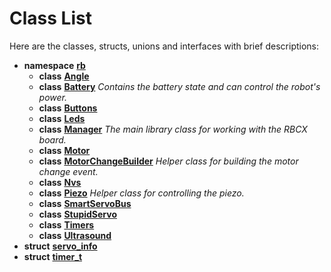 
# Class List

Here are the classes, structs, unions and interfaces with brief descriptions:


* **namespace** [**rb**](namespacerb.md)   
  * **class** [**Angle**](classrb_1_1_angle.md)   
  * **class** [**Battery**](classrb_1_1_battery.md) _Contains the battery state and can control the robot's power._   
  * **class** [**Buttons**](classrb_1_1_buttons.md)   
  * **class** [**Leds**](classrb_1_1_leds.md)   
  * **class** [**Manager**](classrb_1_1_manager.md) _The main library class for working with the RBCX board._   
  * **class** [**Motor**](classrb_1_1_motor.md)   
  * **class** [**MotorChangeBuilder**](classrb_1_1_motor_change_builder.md) _Helper class for building the motor change event._   
  * **class** [**Nvs**](classrb_1_1_nvs.md)   
  * **class** [**Piezo**](classrb_1_1_piezo.md) _Helper class for controlling the piezo._   
  * **class** [**SmartServoBus**](classrb_1_1_smart_servo_bus.md)   
  * **class** [**StupidServo**](classrb_1_1_stupid_servo.md)   
  * **class** [**Timers**](classrb_1_1_timers.md)   
  * **class** [**Ultrasound**](classrb_1_1_ultrasound.md)   
* **struct** [**servo\_info**](structrb_1_1_smart_servo_bus_1_1servo__info.md)   
* **struct** [**timer\_t**](structrb_1_1_timers_1_1timer__t.md)   